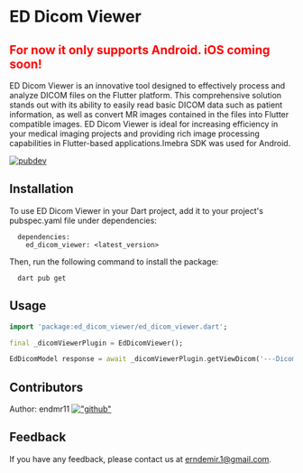 # ED Dicom Viewer

## <span style="color: red"> For now it only supports Android. iOS coming soon! </span>
ED Dicom Viewer is an innovative tool designed to effectively process and analyze DICOM files on the Flutter platform. This comprehensive solution stands out with its ability to easily read basic DICOM data such as patient information, as well as convert MR images contained in the files into Flutter compatible images. ED Dicom Viewer is ideal for increasing efficiency in your medical imaging projects and providing rich image processing capabilities in Flutter-based applications.Imebra SDK was used for Android.

[![pubdev](https://img.shields.io/badge/pub-ed_dicom_viewer-blue)](https://pub.dev/packages/ed_dicom_viewer)


## Installation

To use ED Dicom Viewer in your Dart project, add it to your project's pubspec.yaml file under dependencies:

```
  dependencies:
    ed_dicom_viewer: <latest_version>
```

Then, run the following command to install the package:

```
  dart pub get
```

## Usage

```dart
import 'package:ed_dicom_viewer/ed_dicom_viewer.dart';

final _dicomViewerPlugin = EdDicomViewer();

EdDicomModel response = await _dicomViewerPlugin.getViewDicom('---Dicom File Path---');

```

## Contributors

Author: endmr11 [!["github"](https://img.shields.io/badge/GitHub-100000?style=for-the-badge&logo=github&logoColor=white)](https://github.com/endmr11)

## Feedback

If you have any feedback, please contact us at erndemir.1@gmail.com.